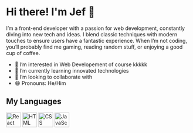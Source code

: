 
# Hi there! I'm Jef 👋
I’m a front-end developer with a passion for web development, constantly diving into new tech and ideas. I blend classic techniques with modern touches to ensure users have a fantastic experience. When I’m not coding, you’ll probably find me gaming, reading random stuff, or enjoying a good cup of coffee.

- 👀 I’m interested in Web Developement of course kkkkk
- 🌱 I’m currently learning innovated technologies
- 💞️ I’m looking to collaborate with
- 😄 Pronouns: He/Him

## My Languages 
<p align="left">
  <img src="https://cdn.jsdelivr.net/gh/devicons/devicon@latest/icons/react/react-original-wordmark.svg" alt="React" width="40" height="40"/>
  <img src="https://cdn.jsdelivr.net/gh/devicons/devicon@latest/icons/html5/html5-original-wordmark.svg" alt="HTML" width="40" height="40"/>
  <img src="https://cdn.jsdelivr.net/gh/devicons/devicon@latest/icons/css3/css3-original-wordmark.svg" alt="CSS" width="40" height="40"/>
  <img src="https://cdn.jsdelivr.net/gh/devicons/devicon@latest/icons/javascript/javascript-original.svg" alt="JavaScript" width="40" height="40"/>
</p>

<!---
Jeferson004/Jeferson004 is a ✨ special ✨ repository because its `README.md` (this file) appears on your GitHub profile.
You can click the Preview link to take a look at your changes.
--->
